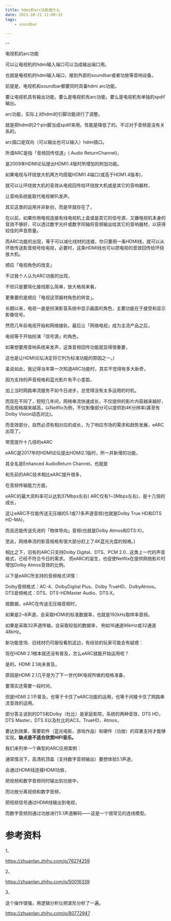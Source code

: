 ```yaml
---
title: hdmi的arc功能是什么
date: 2021-10-21 11:08:33
tags:
	- soundbar

---
```


--

电视机的arc功能

可以让电视机的hdmi输入端口可以当成输出端口用。

也就是电视机的hdmi输入端口，接到外部的soundbar或者功放等音响设备。

前提是，电视机和soundbar都要同时具备hdmi arc功能。



要让电视机具有输出功能，要么是电视机有arc功能，要么是电视机有单独的spdif输出。

arc功能，实际上对hdmi的引脚功能进行了调整。

就是把hdmi的2个pin脚当成spdif来用。性能是降低了的。不过对于音频是没有关系的。

arc插口是双向（可以输出也可以输入）hdmi插口。



所谓ARC是指「音频回传信道」( Audio ReturnChannel)， 

是2009年HDMI论坛提出HDMI1.4版时所增加的附加功能。

如果电视与环绕放大机两方均搭载HDMI1.4端口(或高于HDM1.4版本)，

就可以让环绕放大机的音效从电视回传给环绕放大机或是其它的音响器材，

让音响系统能取代电视喇叭发声。



其实这类的运用并非新创，而是早就存在了，

在以前，如果你用电视连接有线电视机上盒或是其它的信号源，又嫌电视机本身的音效不够好，可以透过数字光纤或数字同轴将音频输出给其它的音响器材，以获得较佳的声音质量。



而ARC功能的出现，等于可以减化线材的连接，你只要用一条HDMI线，就可以从环放传送影音频号给电视，必要时，这条HDMI线也可以把电视的音效回传给环绕放大机。



顺应「电视角色的改变」

不过我个人认为ARC功能的出现，

不但只是要简化接线那么简单，放大格局来看，

更重要的是顺应「电视这项器材角色的转变」。

长期以来，电视一直是扮演影音系统中显示画面的角色，主要功能在于接受和显示影像信号。 

然而几年前电视开始和网络接轨，最后让「网络电视」成为主流产品之后，

电视等于开始扮演「信号源」的角色，

如果想要用音响系统来发声，这类音频回传功能就显得很重要，

这也是让HDMI论坛决定将它列为标准功能的原因之一。)



虽说如此，我记得当年第一次知道ARC功能时，其实不觉得有多大新奇，

因为支持的声音规格和蓝光影片有不小差距，

加上当时网路串流服务不如今日进步，总觉得没有太多运用的时机。

而现在不同了，短短几年间，网络串流快速成长，不仅提供的影片内容越来越好，而且规格越来越高，以Netflix为例，不仅影像部分可以提供到4K分辨率(甚至有Dolby Vision动态对比)。

而音效部分，自然必须有相对应的成长，为了响应市场的需求和趋势发展，eARC出现了。



带宽提升十几倍的eARC

eARC是2017年时HDMI论坛提出HDMI2.1版时，所一并新增的功能，

其全名是Enhanced AudioReturn Channel，也就是



和先前的ARC技术相比eARC提升很多，

 在音频传输能力方面，

eARC的最大资料率可以达到37Mbps左右( ARC仅有1~3Mbps左右)，是十几倍的成长，

这让eARC不仅能传送无压缩的5.1或7.1多声道音频(也就是Dolby True HD和DTS HD-MA)，

而且还能传送先进的「物体导向」音频(也就是Dolby Atmos和DTS:X)，

至此，网络串流的影音规格有很大部分赶上了4K蓝光光盘的规格。)



相比之下，旧有的ARC只支持Dolby Digital、DTS、PCM 2.0...这类上一代的声音格式，已经不符合今日的需求。 而eARC的诞生，也促使Netflix在提供网络影片时增加Dolby Atmos音效的比例。



以下是eARC所支持的音频格式详情：

Dolby音频格式：AC-4、DolbyDigital Plus、Dolby TrueHD、DolbyAtmos。
DTS音频格式：DTS、DTS-HDMaster Audio、DTS:X。

按数据，eARC在传送无压缩音频时，

如果是2~8声道，会采取HDMI的标准数据率，也就是192kHz取样率音频。

如果是采取32声道传输，会采取较低的数据率， 例如16通道96kHz或32通道48kHz。



新功能登场、旧线材仍可服役看到这边，有经验的玩家可能会有疑惑：

现在HDMI 2.1根本就还没有普及，怎么eARC就能开始运用呢？

是的，HDMI 2.1尚未普及，

原因是HDMI 2.1几乎是为了下一世代8K电视所做的规格准备，

要落实还需要一段时间，

但是HDMI 2.1不普及，也等于卡住了eARC功能的运用，也等于间接卡住了网路串流音效的运用。



部分答主说到的DTS和Dolby（杜比）是家庭影院，系统的两种音效，DTS HD，DTS Master，DTS X以及杜比的AC3，TrueHD，Atmos，

要达到效果，需要软件（蓝光电影，游戏作品）和硬件（功放）的双重支持才能够实现。**缺点是不适合欣赏HIFI音乐。**



我们来列举一个典型的ARC应用案例：

通常情况下，高清机顶盒（支持数字音频输出）要想体验5.1声道，

会通过HDMI线连接HDMI功放，

把视频和数字音频同时输出到功放中，

而功放分离视频和数字音频，

把视频信号通过HDMI线输出到电视，

而数字音频则通过功放进行5.1声道解码——这是一个很常见的连线模型。



# 参考资料

1、

https://zhuanlan.zhihu.com/p/76274259

2、

https://zhuanlan.zhihu.com/p/50016339

3、

这个操作很强，用逻辑分析仪把波形分析了一遍。

https://zhuanlan.zhihu.com/p/80772947